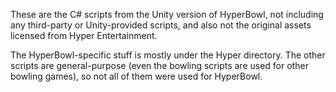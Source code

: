 These are the C# scripts from the Unity version of HyperBowl, not including any third-party or Unity-provided scripts, and also not the original assets licensed from Hyper Entertainment.

The HyperBowl-specific stuff is mostly under the Hyper directory. The other scripts are general-purpose (even the bowling scripts are used for other bowling games), so not all of them were used for HyperBowl.
